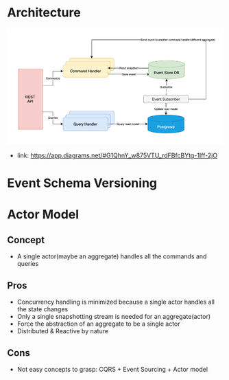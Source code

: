 # Architecture 
![architecture.png](image/architecture.png)
- link: https://app.diagrams.net/#G1QhnY_w875VTU_rdFBfcBYtg-1Iff-2jO

# Event Schema Versioning 

# Actor Model 
## Concept 
- A single actor(maybe an aggregate) handles all the commands and queries

## Pros 
- Concurrency handling is minimized because a single actor handles all the state changes
- Only a single snapshotting stream is needed for an aggregate(actor)
- Force the abstraction of an aggregate to be a single actor
- Distributed & Reactive by nature  

## Cons 
- Not easy concepts to grasp: CQRS + Event Sourcing + Actor model